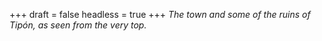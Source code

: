 
+++
draft = false
headless = true
+++
_The town and some of the ruins of Tipón, as seen from the very top._

